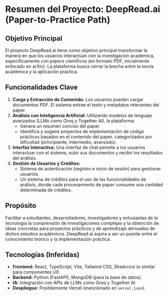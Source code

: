 # Resumen del Proyecto: DeepRead.ai (Paper-to-Practice Path)

## Objetivo Principal

El proyecto DeepRead.ai tiene como objetivo principal transformar la manera en que los usuarios interactúan con la investigación académica, específicamente con *papers* científicos (en formato PDF, inicialmente enfocado en arXiv). La plataforma busca cerrar la brecha entre la teoría académica y la aplicación práctica.

## Funcionalidades Clave

1.  **Carga y Extracción de Contenido:** Los usuarios pueden cargar documentos PDF. El sistema extrae el texto y metadatos relevantes del paper.
2.  **Análisis con Inteligencia Artificial:** Utilizando modelos de lenguaje avanzados (LLMs como Groq y Together AI), la plataforma:
    *   Genera un resumen conciso del paper.
    *   Identifica y sugiere proyectos de implementación de código prácticos basados en el contenido del paper, categorizados por dificultad (principiante, intermedio, avanzado).
3.  **Interfaz Interactiva:** Una interfaz de chat permite a los usuarios interactuar con el sistema, subir sus documentos y recibir los resultados del análisis.
4.  **Gestión de Usuarios y Créditos:**
    *   Sistema de autenticación (registro e inicio de sesión) para gestionar usuarios.
    *   Un sistema de créditos para el uso de las funcionalidades de análisis, donde cada procesamiento de paper consume una cantidad determinada de créditos.

## Propósito

Facilitar a estudiantes, desarrolladores, investigadores y entusiastas de la tecnología la comprensión de investigaciones complejas y la obtención de ideas concretas para proyectos prácticos y de aprendizaje derivados de dichos estudios académicos. DeepRead.ai aspira a ser un puente entre el conocimiento teórico y la implementación práctica.

## Tecnologías (Inferidas)

*   **Frontend:** React, TypeScript, Vite, Tailwind CSS, Shadcn/ui (o similar para componentes UI).
*   **Backend:** Python (FastAPI), MongoDB (para la base de datos).
*   **IA:** Integración con APIs de LLMs como Groq y Together AI.
*   **Despliegue:** Posiblemente Vercel (mencionado en `vercel.json`).